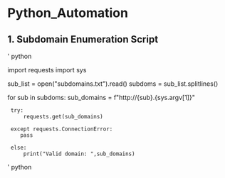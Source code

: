 # Python_Automation

## 1. Subdomain Enumeration Script

' python

  import requests 
  import sys 

  sub_list = open("subdomains.txt").read() 
  subdoms = sub_list.splitlines()

  for sub in subdoms:
      sub_domains = f"http://{sub}.{sys.argv[1]}" 

     try:
         requests.get(sub_domains)
    
     except requests.ConnectionError: 
        pass
    
     else:
         print("Valid domain: ",sub_domains) 

' python


